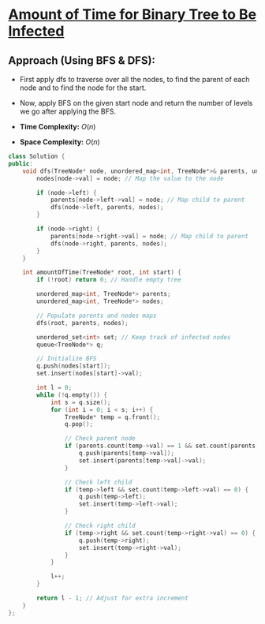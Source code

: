 # [Amount of Time for Binary Tree to Be Infected](https://leetcode.com/problems/amount-of-time-for-binary-tree-to-be-infected/description/)

## Approach (Using BFS & DFS):
- First apply dfs to traverse over all the nodes, to find the parent of each node and to find the node for the start. 
- Now, apply BFS on the given start node and return the number of levels we go after applying the BFS.

- **Time Complexity:** $O(n)$
- **Space Complexity:** $O(n)$

```cpp
class Solution {
public:
    void dfs(TreeNode* node, unordered_map<int, TreeNode*>& parents, unordered_map<int, TreeNode*>& nodes) {
        nodes[node->val] = node; // Map the value to the node

        if (node->left) {
            parents[node->left->val] = node; // Map child to parent
            dfs(node->left, parents, nodes);
        }

        if (node->right) {
            parents[node->right->val] = node; // Map child to parent
            dfs(node->right, parents, nodes);
        }
    }

    int amountOfTime(TreeNode* root, int start) {
        if (!root) return 0; // Handle empty tree

        unordered_map<int, TreeNode*> parents;
        unordered_map<int, TreeNode*> nodes;

        // Populate parents and nodes maps
        dfs(root, parents, nodes);

        unordered_set<int> set; // Keep track of infected nodes
        queue<TreeNode*> q;

        // Initialize BFS
        q.push(nodes[start]);
        set.insert(nodes[start]->val);

        int l = 0;
        while (!q.empty()) {
            int s = q.size();
            for (int i = 0; i < s; i++) {
                TreeNode* temp = q.front();
                q.pop();

                // Check parent node
                if (parents.count(temp->val) == 1 && set.count(parents[temp->val]->val) == 0) {
                    q.push(parents[temp->val]);
                    set.insert(parents[temp->val]->val);
                }

                // Check left child
                if (temp->left && set.count(temp->left->val) == 0) {
                    q.push(temp->left);
                    set.insert(temp->left->val);
                }

                // Check right child
                if (temp->right && set.count(temp->right->val) == 0) {
                    q.push(temp->right);
                    set.insert(temp->right->val);
                }
            }

            l++;
        }

        return l - 1; // Adjust for extra increment
    }
};
```